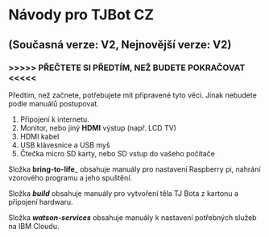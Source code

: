 # Návody pro TJBot CZ

## (Současná verze: V2, Nejnovější verze: V2)

###  >>>>> PŘEČTETE SI PŘEDTÍM, NEŽ BUDETE POKRAČOVAT <<<<<

Předtím, než začnete, potřebujete mít připravené tyto věci. Jinak nebudete podle manuálů postupovat.
1)	Připojení k internetu.
2)	Monitor, nebo jiný **HDMI** výstup (např. LCD TV)
3)	HDMI kabel
4)	USB klávesnice a USB myš
5)	Čtečka micro SD karty, nebo SD vstup do vašeho počítače

Složka **bring-to-life**_ obsahuje manuály pro nastavení Raspberry pi, nahrání vzorového programu a jeho spuštění. 

Složka  _**build**_ obsahuje  manuály pro vytvoření těla  TJ Bota z kartonu a připojení hardwaru.

Složka _**watson-services**_  obsahuje manuály k nastavení potřebných služeb na IBM Cloudu.
